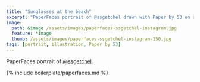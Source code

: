 ```yaml
---
title: "Sunglasses at the beach"
excerpt: "PaperFaces portrait of @ssgetchel drawn with Paper by 53 on an iPad."
image: 
  path: &image /assets/images/paperfaces-ssgetchel-instagram.jpg 
  feature: *image
  thumb: /assets/images/paperfaces-ssgetchel-instagram-150.jpg
tags: [portrait, illustration, Paper by 53]
---
```


PaperFaces portrait of [@ssgetchel](http://instagram.com/ssgetchel).

{% include boilerplate/paperfaces.md %}
